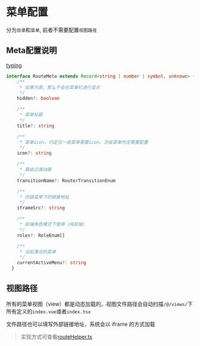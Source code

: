 # 菜单配置

分为`目录`和`菜单`, 前者不需要配置`视图路径`

## Meta配置说明

[typing](https://github.com/arklnk/ark-admin-vuenext/blob/dev/types/vue-router.d.ts)

``` ts
interface RouteMeta extends Record<string | number | symbol, unknown> {
    /**
     * 如果为真，那么不会在菜单栏进行显示
     */
    hidden?: boolean

    /**
     * 菜单标题
     */
    title?: string

    /**
     * 菜单icon，约定仅一级菜单需要icon，次级菜单均无需要配置
     */
    icon?: string

    /**
     * 路由过渡动画
     */
    transitionName?: RouterTransitionEnum

    /**
     * 内链菜单下的链接地址
     */
    iframeSrc?: string

    /**
     * 前端角色模式下使用（纯前端）
     */
    roles?: RoleEnum[]

    /**
     * 当前激活的菜单
     */
    currentActiveMenu?: string
  }
```

## 视图路径

所有的菜单视图（view）都是动态加载的，视图文件路径会自动扫描`/@/views/`下所有定义的`index.vue`或者`index.tsx`

文件路径也可以填写外部链接地址，系统会以 iframe 的方式加载

> 实现方式可查看[routeHelper.ts](https://github.com/arklnk/ark-admin-vuenext/blob/dev/src/router/helper/routeHelper.ts)
